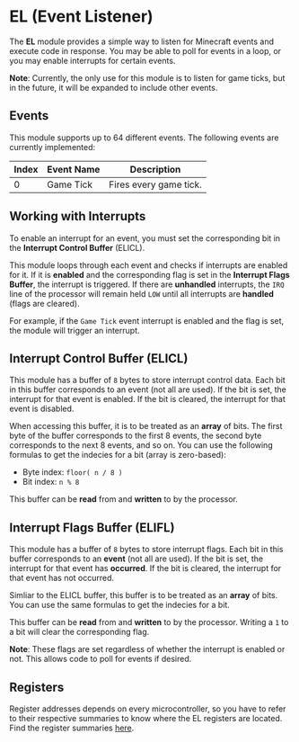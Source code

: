 # EL (Event Listener)

The **EL** module provides a simple way to listen for Minecraft events and execute code in response. You may be able to poll for events in a loop, or you may enable interrupts for certain events.

**Note**: Currently, the only use for this module is to listen for game ticks, but in the future, it will be expanded to include other events.

## Events
This module supports up to 64 different events. The following events are currently implemented:

| Index | Event Name | Description |
|----|------------|-------------|
| 0  | Game Tick  | Fires every game tick. |

## Working with Interrupts
To enable an interrupt for an event, you must set the corresponding bit in the **Interrupt Control Buffer** (ELICL).

This module loops through each event and checks if interrupts are enabled for it. If it is **enabled** and the corresponding flag is set in the **Interrupt Flags Buffer**, the interrupt is triggered. If there are **unhandled** interrupts, the `IRQ` line of the processor will remain held `LOW` until all interrupts are **handled** (flags are cleared).

For example, if the `Game Tick` event interrupt is enabled and the flag is set, the module will trigger an interrupt.

## Interrupt Control Buffer (ELICL)
This module has a buffer of `8` bytes to store interrupt control data. Each bit in this buffer corresponds to an event (not all are used). If the bit is set, the interrupt for that event is enabled. If the bit is cleared, the interrupt for that event is disabled.

When accessing this buffer, it is to be treated as an **array** of bits. The first byte of the buffer corresponds to the first 8 events, the second byte corresponds to the next 8 events, and so on. You can use the following formulas to get the indecies for a bit (array is zero-based):
- Byte index: `floor( n / 8 )`
- Bit index: `n % 8`

This buffer can be **read** from and **written** to by the processor.

## Interrupt Flags Buffer (ELIFL)
This module has a buffer of `8` bytes to store interrupt flags. Each bit in this buffer corresponds to an **event** (not all are used). If the bit is set, the interrupt for that event has **occurred**. If the bit is cleared, the interrupt for that event has not occurred.

Simliar to the ELICL buffer, this buffer is to be treated as an **array** of bits. You can use the same formulas to get the indecies for a bit.

This buffer can be **read** from and **written** to by the processor. Writing a `1` to a bit will clear the corresponding flag.

**Note**: These flags are set regardless of whether the interrupt is enabled or not. This allows code to poll for events if desired.

## Registers
Register addresses depends on every microcontroller, so you have to refer to their respective summaries to know where the EL registers are located. Find the register summaries [here](../registers/index.md).